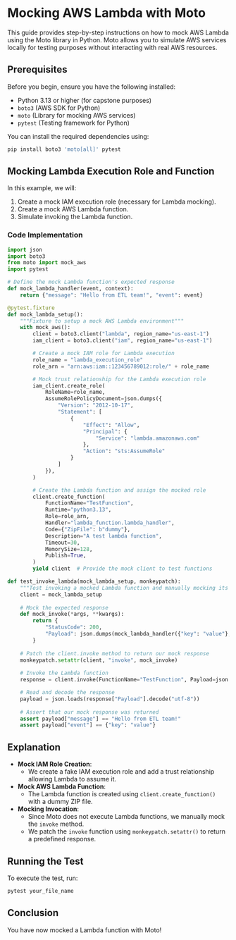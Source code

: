 #  Mocking AWS Lambda with Moto

This guide provides step-by-step instructions on how to mock AWS Lambda using the Moto library in Python. Moto allows you to simulate AWS services locally for testing purposes without interacting with real AWS resources.

## Prerequisites

Before you begin, ensure you have the following installed:

- Python 3.13 or higher (for capstone purposes)
- `boto3` (AWS SDK for Python)
- `moto` (Library for mocking AWS services)
- `pytest` (Testing framework for Python)

You can install the required dependencies using:

```sh
pip install boto3 'moto[all]' pytest
```

## Mocking Lambda Execution Role and Function

In this example, we will:

1. Create a mock IAM execution role (necessary for Lambda mocking).
2. Create a mock AWS Lambda function.
3. Simulate invoking the Lambda function.

### Code Implementation

```python
import json
import boto3
from moto import mock_aws
import pytest

# Define the mock Lambda function's expected response
def mock_lambda_handler(event, context):
    return {"message": "Hello from ETL team!", "event": event}

@pytest.fixture
def mock_lambda_setup():
    """Fixture to setup a mock AWS Lambda environment"""
    with mock_aws():
        client = boto3.client("lambda", region_name="us-east-1")
        iam_client = boto3.client("iam", region_name="us-east-1")

        # Create a mock IAM role for Lambda execution
        role_name = "lambda_execution_role"
        role_arn = "arn:aws:iam::123456789012:role/" + role_name

        # Mock trust relationship for the Lambda execution role
        iam_client.create_role(
            RoleName=role_name,
            AssumeRolePolicyDocument=json.dumps({
                "Version": "2012-10-17",
                "Statement": [
                    {
                        "Effect": "Allow",
                        "Principal": {
                            "Service": "lambda.amazonaws.com"
                        },
                        "Action": "sts:AssumeRole"
                    }
                ]
            }),
        )

        # Create the Lambda function and assign the mocked role
        client.create_function(
            FunctionName="TestFunction",
            Runtime="python3.13",
            Role=role_arn,
            Handler="lambda_function.lambda_handler",
            Code={"ZipFile": b"dummy"},
            Description="A test lambda function",
            Timeout=30,
            MemorySize=128,
            Publish=True,
        )
        yield client  # Provide the mock client to test functions

def test_invoke_lambda(mock_lambda_setup, monkeypatch):
    """Test invoking a mocked Lambda function and manually mocking its behavior"""
    client = mock_lambda_setup 
            
    # Mock the expected response
    def mock_invoke(*args, **kwargs):
        return {
            "StatusCode": 200,
            "Payload": json.dumps(mock_lambda_handler({"key": "value"}, None)).encode()
        }
                          
    # Patch the client.invoke method to return our mock response
    monkeypatch.setattr(client, "invoke", mock_invoke)
                 
    # Invoke the Lambda function
    response = client.invoke(FunctionName="TestFunction", Payload=json.dumps({"key": "value"}))

    # Read and decode the response
    payload = json.loads(response["Payload"].decode("utf-8"))
            
    # Assert that our mock response was returned
    assert payload["message"] == "Hello from ETL team!"
    assert payload["event"] == {"key": "value"}
```

## Explanation

- **Mock IAM Role Creation**:
  - We create a fake IAM execution role and add a trust relationship allowing Lambda to assume it.
- **Mock AWS Lambda Function**:
  - The Lambda function is created using `client.create_function()` with a dummy ZIP file.
- **Mocking Invocation**:
  - Since Moto does not execute Lambda functions, we manually mock the `invoke` method.
  - We patch the `invoke` function using `monkeypatch.setattr()` to return a predefined response.

## Running the Test

To execute the test, run:

```sh
pytest your_file_name
```

## Conclusion

You have now mocked a Lambda function with Moto!
